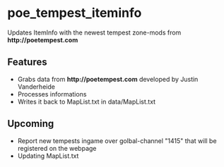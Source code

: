 # poe_tempest_iteminfo
Updates ItemInfo with the newest tempest zone-mods from __http://poetempest.com__

## Features
- Grabs data from __http://poetempest.com__ developed by Justin Vanderheide
- Processes informations
- Writes it back to MapList.txt in data/MapList.txt

## Upcoming
- Report new tempests ingame over golbal-channel "1415" that will be registered on the webpage
- Updating MapList.txt
